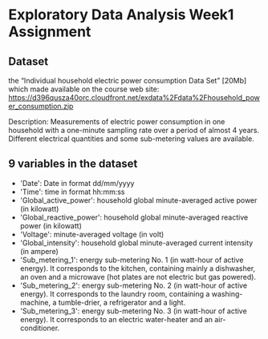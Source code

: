 # Exploratory Data Analysis Week1 Assignment

## Dataset
the “Individual household electric power consumption Data Set” [20Mb] which made available on the course web site:
https://d396qusza40orc.cloudfront.net/exdata%2Fdata%2Fhousehold_power_consumption.zip                 
  
Description: Measurements of electric power consumption in one household with a one-minute sampling rate over a period of almost 4 years. Different electrical quantities and some sub-metering values are available.   


## 9 variables in the dataset
- 'Date': Date in format dd/mm/yyyy       
- 'Time': time in format hh:mm:ss                 
- 'Global_active_power': household global minute-averaged active power (in kilowatt)      
- 'Global_reactive_power': household global minute-averaged reactive power (in kilowatt)       
- 'Voltage': minute-averaged voltage (in volt)
- 'Global_intensity': household global minute-averaged current intensity (in ampere)
- 'Sub_metering_1': energy sub-metering No. 1 (in watt-hour of active energy). It corresponds to the kitchen, containing mainly a dishwasher, an oven and a microwave (hot plates are not electric but gas powered).
- 'Sub_metering_2': energy sub-metering No. 2 (in watt-hour of active energy). It corresponds to the laundry room, containing a washing-machine, a tumble-drier, a refrigerator and a light.
- 'Sub_metering_3': energy sub-metering No. 3 (in watt-hour of active energy). It corresponds to an electric water-heater and an air-conditioner.
